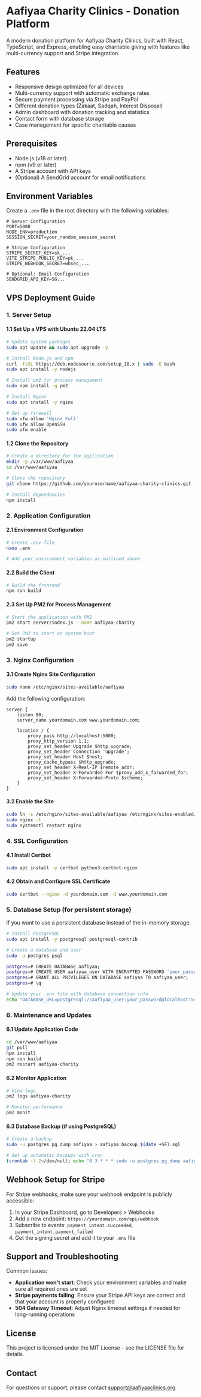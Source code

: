 # Aafiyaa Charity Clinics - Donation Platform

A modern donation platform for Aafiyaa Charity Clinics, built with React, TypeScript, and Express, enabling easy charitable giving with features like multi-currency support and Stripe integration.

## Features

- Responsive design optimized for all devices
- Multi-currency support with automatic exchange rates
- Secure payment processing via Stripe and PayPal
- Different donation types (Zakaat, Sadqah, Interest Disposal)
- Admin dashboard with donation tracking and statistics
- Contact form with database storage
- Case management for specific charitable causes

## Prerequisites

- Node.js (v18 or later)
- npm (v9 or later)
- A Stripe account with API keys
- (Optional) A SendGrid account for email notifications

## Environment Variables

Create a `.env` file in the root directory with the following variables:

```
# Server Configuration
PORT=5000
NODE_ENV=production
SESSION_SECRET=your_random_session_secret

# Stripe Configuration
STRIPE_SECRET_KEY=sk_...
VITE_STRIPE_PUBLIC_KEY=pk_...
STRIPE_WEBHOOK_SECRET=whsec_...

# Optional: Email Configuration
SENDGRID_API_KEY=SG...
```

## VPS Deployment Guide

### 1. Server Setup

#### 1.1 Set Up a VPS with Ubuntu 22.04 LTS

```bash
# Update system packages
sudo apt update && sudo apt upgrade -y

# Install Node.js and npm
curl -fsSL https://deb.nodesource.com/setup_18.x | sudo -E bash -
sudo apt install -y nodejs

# Install pm2 for process management
sudo npm install -g pm2

# Install Nginx
sudo apt install -y nginx

# Set up firewall
sudo ufw allow 'Nginx Full'
sudo ufw allow OpenSSH
sudo ufw enable
```

#### 1.2 Clone the Repository

```bash
# Create a directory for the application
mkdir -p /var/www/aafiyaa
cd /var/www/aafiyaa

# Clone the repository
git clone https://github.com/yourusername/aafiyaa-charity-clinics.git .

# Install dependencies
npm install
```

### 2. Application Configuration

#### 2.1 Environment Configuration

```bash
# Create .env file
nano .env

# Add your environment variables as outlined above
```

#### 2.2 Build the Client

```bash
# Build the frontend
npm run build
```

#### 2.3 Set Up PM2 for Process Management

```bash
# Start the application with PM2
pm2 start server/index.js --name aafiyaa-charity

# Set PM2 to start on system boot
pm2 startup
pm2 save
```

### 3. Nginx Configuration

#### 3.1 Create Nginx Site Configuration

```bash
sudo nano /etc/nginx/sites-available/aafiyaa
```

Add the following configuration:

```nginx
server {
    listen 80;
    server_name yourdomain.com www.yourdomain.com;

    location / {
        proxy_pass http://localhost:5000;
        proxy_http_version 1.1;
        proxy_set_header Upgrade $http_upgrade;
        proxy_set_header Connection 'upgrade';
        proxy_set_header Host $host;
        proxy_cache_bypass $http_upgrade;
        proxy_set_header X-Real-IP $remote_addr;
        proxy_set_header X-Forwarded-For $proxy_add_x_forwarded_for;
        proxy_set_header X-Forwarded-Proto $scheme;
    }
}
```

#### 3.2 Enable the Site

```bash
sudo ln -s /etc/nginx/sites-available/aafiyaa /etc/nginx/sites-enabled/
sudo nginx -t
sudo systemctl restart nginx
```

### 4. SSL Configuration

#### 4.1 Install Certbot

```bash
sudo apt install -y certbot python3-certbot-nginx
```

#### 4.2 Obtain and Configure SSL Certificate

```bash
sudo certbot --nginx -d yourdomain.com -d www.yourdomain.com
```

### 5. Database Setup (for persistent storage)

If you want to use a persistent database instead of the in-memory storage:

```bash
# Install PostgreSQL
sudo apt install -y postgresql postgresql-contrib

# Create a database and user
sudo -u postgres psql

postgres=# CREATE DATABASE aafiyaa;
postgres=# CREATE USER aafiyaa_user WITH ENCRYPTED PASSWORD 'your_password';
postgres=# GRANT ALL PRIVILEGES ON DATABASE aafiyaa TO aafiyaa_user;
postgres=# \q

# Update your .env file with database connection info
echo "DATABASE_URL=postgresql://aafiyaa_user:your_password@localhost:5432/aafiyaa" >> .env
```

### 6. Maintenance and Updates

#### 6.1 Update Application Code

```bash
cd /var/www/aafiyaa
git pull
npm install
npm run build
pm2 restart aafiyaa-charity
```

#### 6.2 Monitor Application

```bash
# View logs
pm2 logs aafiyaa-charity

# Monitor performance
pm2 monit
```

#### 6.3 Database Backup (if using PostgreSQL)

```bash
# Create a backup
sudo -u postgres pg_dump aafiyaa > aafiyaa_backup_$(date +%F).sql

# Set up automatic backups with cron
(crontab -l 2>/dev/null; echo "0 3 * * * sudo -u postgres pg_dump aafiyaa > /var/backups/aafiyaa_backup_$(date +\%F).sql") | crontab -
```

## Webhook Setup for Stripe

For Stripe webhooks, make sure your webhook endpoint is publicly accessible:

1. In your Stripe Dashboard, go to Developers > Webhooks
2. Add a new endpoint: `https://yourdomain.com/api/webhook`
3. Subscribe to events: `payment_intent.succeeded`, `payment_intent.payment_failed`
4. Get the signing secret and add it to your `.env` file

## Support and Troubleshooting

Common issues:

- **Application won't start**: Check your environment variables and make sure all required ones are set
- **Stripe payments failing**: Ensure your Stripe API keys are correct and that your account is properly configured
- **504 Gateway Timeout**: Adjust Nginx timeout settings if needed for long-running operations

## License

This project is licensed under the MIT License - see the LICENSE file for details.

## Contact

For questions or support, please contact support@aafiyaaclinics.org